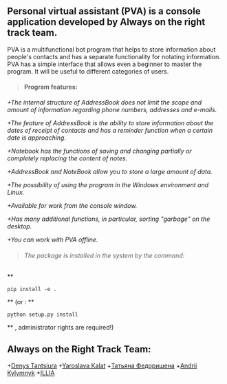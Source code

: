 ## Personal virtual assistant (PVA) is a console application developed by Always on the right track team.

PVA is a multifunctional bot program that helps to store information about
people's contacts and has a separate functionality for notating information.
PVA has a simple interface that allows even a beginner to master the program.
It will be useful to different categories of users.

> #### Program features:

*+The internal structure of AddressBook does not limit the scope and amount of
information regarding phone numbers, addresses and e-mails.*

*+The feature of AddressBook is the ability to store information about
the dates of receipt of contacts and has a reminder function when
a certain date is approaching.*

*+Notebook has the functions of saving and changing partially or completely
replacing the content of notes.*

*+AddressBook and NoteBook allow you to store a large amount of data.*

*+The possibility of using the program in the Windows environment and
Linux.*

*+Available for work from the console window.*

*+Has many additional functions, in particular, sorting "garbage"
on the desktop.*

*+You can work with PVA offline.*

> ###### The package is installed in the system by the command:
**
```
pip install -e .
```
**
(or :
**
```
python setup.py install
```
**
, administrator rights are required!)

## Always on the Right Track Team:
+[Denys Tantsiura](ghost0002501@gmail.com)
+[Yaroslava Kalat](syaya@ukr.net)
+[Татьяна Федоришена](514ftg@gmail.com)
+[Andrii Kylymnyk](a.kylymnyk@gmail.com)
+[ILLIA](shablovskyiillia@gmail.com)
